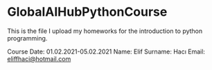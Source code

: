 # GlobalAIHubPythonCourse
This is the file I upload my homeworks for the introduction to python programming.

Course Date: 01.02.2021-05.02.2021
Name:  Elif
Surname: Hacı
Email: eliffhaci@hotmail.com
